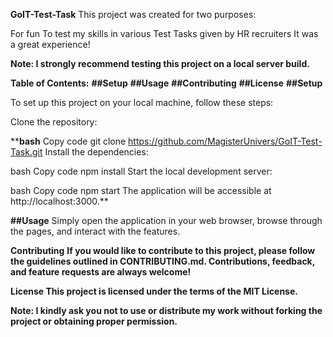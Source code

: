 **GoIT-Test-Task**
This project was created for two purposes:

For fun
To test my skills in various Test Tasks given by HR recruiters
It was a great experience!

**Note: I strongly recommend testing this project on a local server build.**

**Table of Contents:**
**##Setup**
**##Usage**
**##Contributing**
**##License**
**##Setup**

To set up this project on your local machine, follow these steps:

Clone the repository:

****bash**
Copy code
git clone https://github.com/MagisterUnivers/GoIT-Test-Task.git
Install the dependencies:

bash
Copy code
npm install
Start the local development server:

bash
Copy code
npm start
The application will be accessible at http://localhost:3000.**

**##Usage**
Simply open the application in your web browser, browse through the pages, and interact with the features.

**Contributing**
**If you would like to contribute to this project, please follow the guidelines outlined in CONTRIBUTING.md. Contributions, feedback, and feature requests are always welcome!**

**License
This project is licensed under the terms of the MIT License.**

**Note: I kindly ask you not to use or distribute my work without forking the project or obtaining proper permission.**
